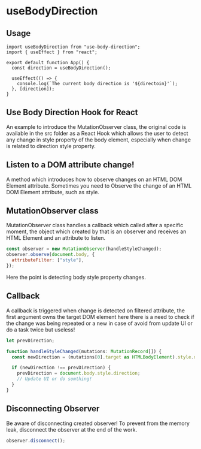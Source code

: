 # useBodyDirection

## Usage

```tsx
import useBodyDirection from "use-body-direction";
import { useEffect } from "react";

export default function App() {
  const direction = useBodyDirection();

  useEffect(() => {
    console.log(`The current body direction is '${directoin}'`);
  }, [direction]);
} 
```

## Use Body Direction Hook for React

An example to introduce the MutationObserver class, the original code is available in the src folder as a React Hook
which allows the user to detect any change in style property of the body element, especially when change is related to
direction style property.

## Listen to a DOM attribute change!

A method which introduces how to observe changes on an HTML DOM Element attribute.
Sometimes you need to Observe the change of an HTML DOM Element attribute, such as style.

## MutationObserver class

MutationObserver class handles a callback which called after a specific moment, the object which created by that is an
observer and receives an HTML Element and an attribute to listen.

```js
const observer = new MutationObserver(handleStyleChanged);
observer.observe(document.body, {
  attributeFilter: ["style"],
});
```

Here the point is detecting body style property changes.

## Callback

A callback is triggered when change is detected on filtered attribute, the first argument owns the target DOM element
here there is a need to check if the change was being repeated or a new in case of avoid from update UI or do a task
twice but useless!

```ts
let prevDirection;

function handleStyleChanged(mutations: MutationRecord[]) {
  const newDirection = (mutations[0].target as HTMLBodyElement).style.direction;

  if (newDirection !== prevDirection) {
    prevDirection = document.body.style.direction;
    // Update UI or do somthing!
  }
}
```

## Disconnecting Observer

Be aware of disconnecting created observer!
To prevent from the memory leak, disconnect the observer at the end of the work.

```js
observer.disconnect();
```